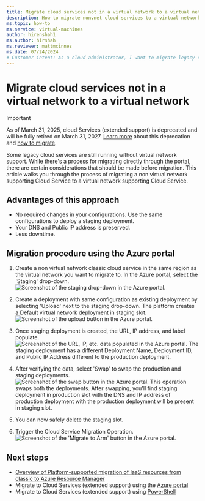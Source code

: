 ```yaml
---
title: Migrate cloud services not in a virtual network to a virtual network
description: How to migrate nonvnet cloud services to a virtual network
ms.topic: how-to
ms.service: virtual-machines
author: hirenshah1
ms.author: hirshah
ms.reviewer: mattmcinnes
ms.date: 07/24/2024
# Customer intent: As a cloud administrator, I want to migrate legacy cloud services to a virtual network, so that I can enhance security, preserve DNS and IP settings, and minimize downtime during the transition.
---
```


# Migrate cloud services not in a virtual network to a virtual network

> [!IMPORTANT]
> As of March 31, 2025, cloud Services (extended support) is deprecated and will be fully retired on March 31, 2027. [Learn more](https://aka.ms/csesretirement) about this deprecation and [how to migrate](https://aka.ms/cses-retirement-march-2025).

Some legacy cloud services are still running without virtual network support. While there's a process for migrating directly through the portal, there are certain considerations that should be made before migration. This article walks you through the process of migrating a non virtual network supporting Cloud Service to a virtual network supporting Cloud Service.

## Advantages of this approach

- No required changes in your configurations. Use the same configurations to deploy a staging deployment.
- Your DNS and Public IP address is preserved.
- Less downtime.


## Migration procedure using the Azure portal

1. Create a non virtual network classic cloud service in the same region as the virtual network you want to migrate to. In the Azure portal, select the 'Staging' drop-down.
    ![Screenshot of the staging drop-down in the Azure portal.](./media/vnet-migrate-staging.png)

1. Create a deployment with same configuration as existing deployment by selecting 'Upload' next to the staging drop-down. The platform creates a Default virtual network deployment in staging slot.
    ![Screenshot of the upload button in the Azure portal.](./media/vnet-migrate-upload.png)

1. Once staging deployment is created, the URL, IP address, and label populate.
    ![Screenshot of the URL, IP, etc. data populated in the Azure portal.](./media/vnet-migrate-populated.png)
The staging deployment has a different Deployment Name, Deployment ID, and Public IP Address different to the production deployment.

1. After verifying the data, select 'Swap' to swap the production and staging deployments.
    ![Screenshot of the swap button in the Azure portal.](./media/vnet-migrate-swap.png)
This operation swaps both the deployments. After swapping, you'll find staging deployment in production slot with the DNS and IP address of production deployment with the production deployment will be present in staging slot.

1. You can now safely delete the staging slot.

1. Trigger the Cloud Service Migration Operation.
    ![Screenshot of the 'Migrate to Arm' button in the Azure portal.](./media/vnet-migrate-to-arm.png)


## Next steps
- [Overview of Platform-supported migration of IaaS resources from classic to Azure Resource Manager](/azure/virtual-machines/migration-classic-resource-manager-overview)
- Migrate to Cloud Services (extended support) using the [Azure portal](in-place-migration-portal.md)
- Migrate to Cloud Services (extended support) using [PowerShell](in-place-migration-powershell.md)
